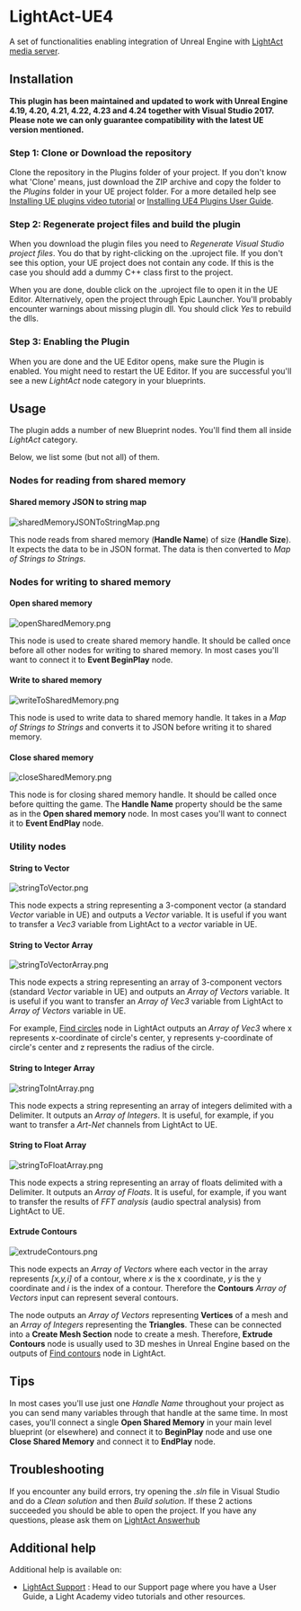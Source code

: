 # LightAct-UE4
A set of functionalities enabling integration of Unreal Engine with [LightAct media server](https://lightact-systems.com).

## Installation
**This plugin has been maintained and updated to work with Unreal Engine 4.19, 4.20, 4.21, 4.22, 4.23 and 4.24 together with Visual Studio 2017. Please note we can only guarantee compatibility with the latest UE version mentioned.**

### Step 1: Clone or Download the repository
Clone the repository in the Plugins folder of your project.
If you don't know what 'Clone' means, just download the ZIP archive and copy the folder to the *Plugins* folder in your UE project folder. For a more detailed help see [Installing UE plugins video tutorial](https://www.youtube.com/watch?v=85M2BB-Ct9g&list=PLcNPGta1d2XDcSsz8zcW0f2lPSawnW3mR&t=195s&index=2) or [Installing UE4 Plugins User Guide](https://lightact.io/docs/installing-ue4-plugins/).

### Step 2: Regenerate project files and build the plugin
When you download the plugin files you need to *Regenerate Visual Studio project files*. You do that by right-clicking on the .uproject file. If you don't see this option, your UE project does not contain any code.
If this is the case you should add a dummy C++ class first to the project.

When you are done, double click on the .uproject file to open it in the UE Editor. Alternatively, open the project through Epic Launcher. You'll probably encounter warnings about missing plugin dll. You should click *Yes* to rebuild the dlls.


### Step 3: Enabling the Plugin
When you are done and the UE Editor opens, make sure the Plugin is enabled. You might need to restart the UE Editor. If you are successful you'll see a new *LightAct* node category in your blueprints.

## Usage
The plugin adds a number of new Blueprint nodes. You'll find them all inside *LightAct* category. 

Below, we list some (but not all) of them.

### Nodes for reading from shared memory
#### Shared memory JSON to string map
![sharedMemoryJSONToStringMap.png](Resources/sharedMemoryJSONToStringMap.png)

This node reads from shared memory (**Handle Name**) of size (**Handle Size**). It expects the data to be in JSON format. The data is then converted to *Map of Strings to Strings*.

### Nodes for writing to shared memory
#### Open shared memory
![openSharedMemory.png](Resources/openSharedMemory.png)

This node is used to create shared memory handle. It should be called once before all other nodes for writing to shared memory. In most cases you'll want to connect it to **Event BeginPlay** node.
#### Write to shared memory
![writeToSharedMemory.png](Resources/writeToSharedMemory.png)

This node is used to write data to shared memory handle. It takes in a *Map of Strings to Strings* and converts it to JSON before writing it to shared memory.
#### Close shared memory
![closeSharedMemory.png](Resources/closeSharedMemory.png)

This node is for closing shared memory handle. It should be called once before quitting the game. The **Handle Name** property should be the same as in the **Open shared memory** node. In most cases you'll want to connect it to **Event EndPlay** node.

### Utility nodes
#### String to Vector
![stringToVector.png](Resources/stringToVector.png)

This node expects a string representing a 3-component vector (a standard *Vector* variable in UE) and outputs a *Vector* variable. It is useful if you want to transfer a *Vec3* variable from LightAct to a *vector* variable in UE.
#### String to Vector Array
![stringToVectorArray.png](Resources/stringToVectorArray.png)

This node expects a string representing an array of 3-component vectors (standard *Vector* variable in UE) and outputs an *Array of Vectors* variable. It is useful if you want to transfer an *Array of Vec3* variable from LightAct to *Array of Vectors* variable in UE. 

For example, [Find circles](https://lightact.io/docs/find-circles-and-contours/) node in LightAct outputs an *Array of Vec3* where x represents x-coordinate of circle's center, y represents y-coordinate of circle's center and z represents the radius of the circle.
#### String to Integer Array
![stringToIntArray.png](Resources/stringToIntArray.png)

This node expects a string representing an array of integers delimited with a Delimiter. It outputs an *Array of Integers*. It is useful, for example, if you want to transfer a *Art-Net* channels from LightAct to UE.
#### String to Float Array
![stringToFloatArray.png](Resources/stringToFloatArray.png)

This node expects a string representing an array of floats delimited with a Delimiter. It outputs an *Array of Floats*. It is useful, for example, if you want to transfer the results of *FFT analysis* (audio spectral analysis)  from LightAct to UE.
#### Extrude Contours
![extrudeContours.png](Resources/extrudeContours.png)

This node expects an *Array of Vectors* where each vector in the array represents _[x,y,i]_ of a contour, where _x_ is the x coordinate, _y_ is the y coordinate and _i_ is the index of a contour. Therefore the **Contours** *Array of Vectors* input can represent several contours. 

The node outputs an *Array of Vectors* representing **Vertices** of a mesh and an *Array of Integers* representing the **Triangles**. These can be connected into a **Create Mesh Section** node to create a mesh. Therefore, **Extrude Contours** node is usually used to 3D meshes in Unreal Engine based on the outputs of [Find contours](https://lightact.io/docs/find-circles-and-contours/) node in LightAct.

## Tips
In most cases you'll use just one *Handle Name* throughout your project as you can send many variables through that handle at the same time. In most cases, you'll connect a single **Open Shared Memory** in your main level blueprint (or elsewhere) and connect it to **BeginPlay** node and use one **Close Shared Memory** and connect it to **EndPlay** node.

## Troubleshooting
If you encounter any build errors, try opening the *.sln* file in Visual Studio and do a *Clean solution* and then *Build solution*. If these 2 actions succeeded you should be able to open the project.
If you have any questions, please ask them on [LightAct Answerhub](https://answerhub.LightAct.io/)

## Additional help
Additional help is available on:
- [LightAct Support](https://lightact.io/support) : Head to our Support page where you have a User Guide, a Light Academy video tutorials and other resources.   